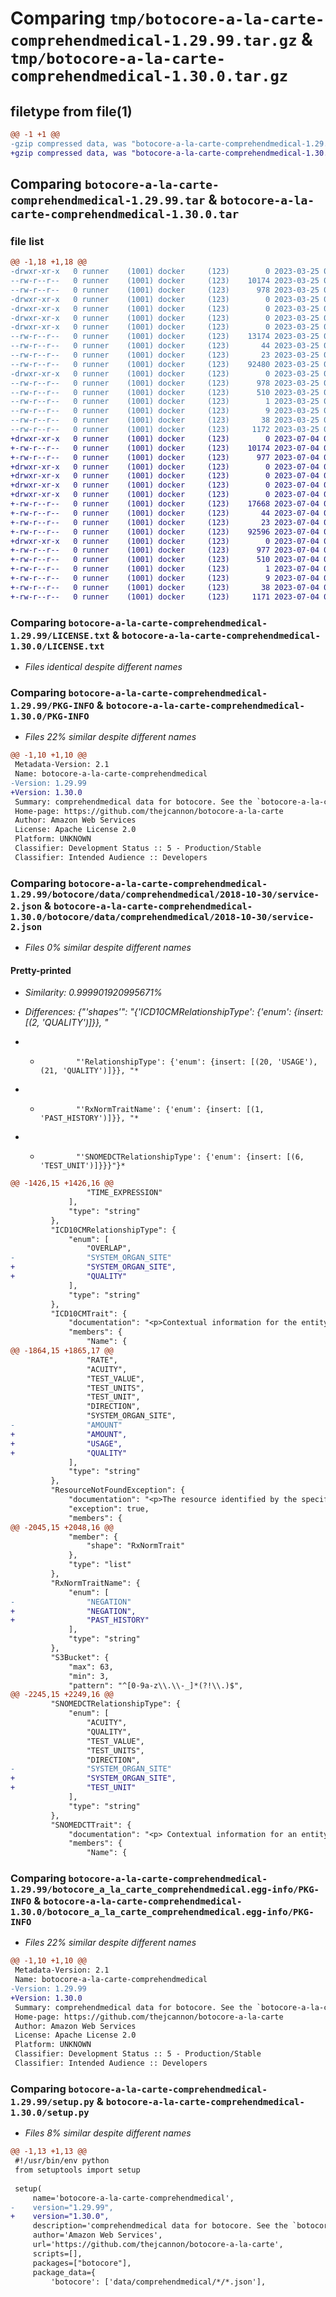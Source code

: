 # Comparing `tmp/botocore-a-la-carte-comprehendmedical-1.29.99.tar.gz` & `tmp/botocore-a-la-carte-comprehendmedical-1.30.0.tar.gz`

## filetype from file(1)

```diff
@@ -1 +1 @@
-gzip compressed data, was "botocore-a-la-carte-comprehendmedical-1.29.99.tar", last modified: Sat Mar 25 01:22:27 2023, max compression
+gzip compressed data, was "botocore-a-la-carte-comprehendmedical-1.30.0.tar", last modified: Tue Jul  4 01:44:18 2023, max compression
```

## Comparing `botocore-a-la-carte-comprehendmedical-1.29.99.tar` & `botocore-a-la-carte-comprehendmedical-1.30.0.tar`

### file list

```diff
@@ -1,18 +1,18 @@
-drwxr-xr-x   0 runner    (1001) docker     (123)        0 2023-03-25 01:22:27.498616 botocore-a-la-carte-comprehendmedical-1.29.99/
--rw-r--r--   0 runner    (1001) docker     (123)    10174 2023-03-25 01:22:27.000000 botocore-a-la-carte-comprehendmedical-1.29.99/LICENSE.txt
--rw-r--r--   0 runner    (1001) docker     (123)      978 2023-03-25 01:22:27.498616 botocore-a-la-carte-comprehendmedical-1.29.99/PKG-INFO
-drwxr-xr-x   0 runner    (1001) docker     (123)        0 2023-03-25 01:22:27.498616 botocore-a-la-carte-comprehendmedical-1.29.99/botocore/
-drwxr-xr-x   0 runner    (1001) docker     (123)        0 2023-03-25 01:22:27.498616 botocore-a-la-carte-comprehendmedical-1.29.99/botocore/data/
-drwxr-xr-x   0 runner    (1001) docker     (123)        0 2023-03-25 01:22:27.498616 botocore-a-la-carte-comprehendmedical-1.29.99/botocore/data/comprehendmedical/
-drwxr-xr-x   0 runner    (1001) docker     (123)        0 2023-03-25 01:22:27.498616 botocore-a-la-carte-comprehendmedical-1.29.99/botocore/data/comprehendmedical/2018-10-30/
--rw-r--r--   0 runner    (1001) docker     (123)    13174 2023-03-25 01:22:12.000000 botocore-a-la-carte-comprehendmedical-1.29.99/botocore/data/comprehendmedical/2018-10-30/endpoint-rule-set-1.json
--rw-r--r--   0 runner    (1001) docker     (123)       44 2023-03-25 01:22:12.000000 botocore-a-la-carte-comprehendmedical-1.29.99/botocore/data/comprehendmedical/2018-10-30/examples-1.json
--rw-r--r--   0 runner    (1001) docker     (123)       23 2023-03-25 01:22:12.000000 botocore-a-la-carte-comprehendmedical-1.29.99/botocore/data/comprehendmedical/2018-10-30/paginators-1.json
--rw-r--r--   0 runner    (1001) docker     (123)    92480 2023-03-25 01:22:12.000000 botocore-a-la-carte-comprehendmedical-1.29.99/botocore/data/comprehendmedical/2018-10-30/service-2.json
-drwxr-xr-x   0 runner    (1001) docker     (123)        0 2023-03-25 01:22:27.498616 botocore-a-la-carte-comprehendmedical-1.29.99/botocore_a_la_carte_comprehendmedical.egg-info/
--rw-r--r--   0 runner    (1001) docker     (123)      978 2023-03-25 01:22:27.000000 botocore-a-la-carte-comprehendmedical-1.29.99/botocore_a_la_carte_comprehendmedical.egg-info/PKG-INFO
--rw-r--r--   0 runner    (1001) docker     (123)      510 2023-03-25 01:22:27.000000 botocore-a-la-carte-comprehendmedical-1.29.99/botocore_a_la_carte_comprehendmedical.egg-info/SOURCES.txt
--rw-r--r--   0 runner    (1001) docker     (123)        1 2023-03-25 01:22:27.000000 botocore-a-la-carte-comprehendmedical-1.29.99/botocore_a_la_carte_comprehendmedical.egg-info/dependency_links.txt
--rw-r--r--   0 runner    (1001) docker     (123)        9 2023-03-25 01:22:27.000000 botocore-a-la-carte-comprehendmedical-1.29.99/botocore_a_la_carte_comprehendmedical.egg-info/top_level.txt
--rw-r--r--   0 runner    (1001) docker     (123)       38 2023-03-25 01:22:27.498616 botocore-a-la-carte-comprehendmedical-1.29.99/setup.cfg
--rw-r--r--   0 runner    (1001) docker     (123)     1172 2023-03-25 01:22:27.000000 botocore-a-la-carte-comprehendmedical-1.29.99/setup.py
+drwxr-xr-x   0 runner    (1001) docker     (123)        0 2023-07-04 01:44:18.310422 botocore-a-la-carte-comprehendmedical-1.30.0/
+-rw-r--r--   0 runner    (1001) docker     (123)    10174 2023-07-04 01:44:18.000000 botocore-a-la-carte-comprehendmedical-1.30.0/LICENSE.txt
+-rw-r--r--   0 runner    (1001) docker     (123)      977 2023-07-04 01:44:18.310422 botocore-a-la-carte-comprehendmedical-1.30.0/PKG-INFO
+drwxr-xr-x   0 runner    (1001) docker     (123)        0 2023-07-04 01:44:18.310422 botocore-a-la-carte-comprehendmedical-1.30.0/botocore/
+drwxr-xr-x   0 runner    (1001) docker     (123)        0 2023-07-04 01:44:18.310422 botocore-a-la-carte-comprehendmedical-1.30.0/botocore/data/
+drwxr-xr-x   0 runner    (1001) docker     (123)        0 2023-07-04 01:44:18.310422 botocore-a-la-carte-comprehendmedical-1.30.0/botocore/data/comprehendmedical/
+drwxr-xr-x   0 runner    (1001) docker     (123)        0 2023-07-04 01:44:18.310422 botocore-a-la-carte-comprehendmedical-1.30.0/botocore/data/comprehendmedical/2018-10-30/
+-rw-r--r--   0 runner    (1001) docker     (123)    17668 2023-07-04 01:44:02.000000 botocore-a-la-carte-comprehendmedical-1.30.0/botocore/data/comprehendmedical/2018-10-30/endpoint-rule-set-1.json
+-rw-r--r--   0 runner    (1001) docker     (123)       44 2023-07-04 01:44:02.000000 botocore-a-la-carte-comprehendmedical-1.30.0/botocore/data/comprehendmedical/2018-10-30/examples-1.json
+-rw-r--r--   0 runner    (1001) docker     (123)       23 2023-07-04 01:44:02.000000 botocore-a-la-carte-comprehendmedical-1.30.0/botocore/data/comprehendmedical/2018-10-30/paginators-1.json
+-rw-r--r--   0 runner    (1001) docker     (123)    92596 2023-07-04 01:44:02.000000 botocore-a-la-carte-comprehendmedical-1.30.0/botocore/data/comprehendmedical/2018-10-30/service-2.json
+drwxr-xr-x   0 runner    (1001) docker     (123)        0 2023-07-04 01:44:18.310422 botocore-a-la-carte-comprehendmedical-1.30.0/botocore_a_la_carte_comprehendmedical.egg-info/
+-rw-r--r--   0 runner    (1001) docker     (123)      977 2023-07-04 01:44:18.000000 botocore-a-la-carte-comprehendmedical-1.30.0/botocore_a_la_carte_comprehendmedical.egg-info/PKG-INFO
+-rw-r--r--   0 runner    (1001) docker     (123)      510 2023-07-04 01:44:18.000000 botocore-a-la-carte-comprehendmedical-1.30.0/botocore_a_la_carte_comprehendmedical.egg-info/SOURCES.txt
+-rw-r--r--   0 runner    (1001) docker     (123)        1 2023-07-04 01:44:18.000000 botocore-a-la-carte-comprehendmedical-1.30.0/botocore_a_la_carte_comprehendmedical.egg-info/dependency_links.txt
+-rw-r--r--   0 runner    (1001) docker     (123)        9 2023-07-04 01:44:18.000000 botocore-a-la-carte-comprehendmedical-1.30.0/botocore_a_la_carte_comprehendmedical.egg-info/top_level.txt
+-rw-r--r--   0 runner    (1001) docker     (123)       38 2023-07-04 01:44:18.310422 botocore-a-la-carte-comprehendmedical-1.30.0/setup.cfg
+-rw-r--r--   0 runner    (1001) docker     (123)     1171 2023-07-04 01:44:18.000000 botocore-a-la-carte-comprehendmedical-1.30.0/setup.py
```

### Comparing `botocore-a-la-carte-comprehendmedical-1.29.99/LICENSE.txt` & `botocore-a-la-carte-comprehendmedical-1.30.0/LICENSE.txt`

 * *Files identical despite different names*

### Comparing `botocore-a-la-carte-comprehendmedical-1.29.99/PKG-INFO` & `botocore-a-la-carte-comprehendmedical-1.30.0/PKG-INFO`

 * *Files 22% similar despite different names*

```diff
@@ -1,10 +1,10 @@
 Metadata-Version: 2.1
 Name: botocore-a-la-carte-comprehendmedical
-Version: 1.29.99
+Version: 1.30.0
 Summary: comprehendmedical data for botocore. See the `botocore-a-la-carte` package for more info.
 Home-page: https://github.com/thejcannon/botocore-a-la-carte
 Author: Amazon Web Services
 License: Apache License 2.0
 Platform: UNKNOWN
 Classifier: Development Status :: 5 - Production/Stable
 Classifier: Intended Audience :: Developers
```

### Comparing `botocore-a-la-carte-comprehendmedical-1.29.99/botocore/data/comprehendmedical/2018-10-30/service-2.json` & `botocore-a-la-carte-comprehendmedical-1.30.0/botocore/data/comprehendmedical/2018-10-30/service-2.json`

 * *Files 0% similar despite different names*

#### Pretty-printed

 * *Similarity: 0.999901920995671%*

 * *Differences: {"'shapes'": "{'ICD10CMRelationshipType': {'enum': {insert: [(2, 'QUALITY')]}}, "*

 * *             "'RelationshipType': {'enum': {insert: [(20, 'USAGE'), (21, 'QUALITY')]}}, "*

 * *             "'RxNormTraitName': {'enum': {insert: [(1, 'PAST_HISTORY')]}}, "*

 * *             "'SNOMEDCTRelationshipType': {'enum': {insert: [(6, 'TEST_UNIT')]}}}"}*

```diff
@@ -1426,15 +1426,16 @@
                 "TIME_EXPRESSION"
             ],
             "type": "string"
         },
         "ICD10CMRelationshipType": {
             "enum": [
                 "OVERLAP",
-                "SYSTEM_ORGAN_SITE"
+                "SYSTEM_ORGAN_SITE",
+                "QUALITY"
             ],
             "type": "string"
         },
         "ICD10CMTrait": {
             "documentation": "<p>Contextual information for the entity. The traits recognized by InferICD10CM are <code>DIAGNOSIS</code>, <code>SIGN</code>, <code>SYMPTOM</code>, and <code>NEGATION</code>.</p>",
             "members": {
                 "Name": {
@@ -1864,15 +1865,17 @@
                 "RATE",
                 "ACUITY",
                 "TEST_VALUE",
                 "TEST_UNITS",
                 "TEST_UNIT",
                 "DIRECTION",
                 "SYSTEM_ORGAN_SITE",
-                "AMOUNT"
+                "AMOUNT",
+                "USAGE",
+                "QUALITY"
             ],
             "type": "string"
         },
         "ResourceNotFoundException": {
             "documentation": "<p>The resource identified by the specified Amazon Resource Name (ARN) was not found. Check the ARN and try your request again.</p>",
             "exception": true,
             "members": {
@@ -2045,15 +2048,16 @@
             "member": {
                 "shape": "RxNormTrait"
             },
             "type": "list"
         },
         "RxNormTraitName": {
             "enum": [
-                "NEGATION"
+                "NEGATION",
+                "PAST_HISTORY"
             ],
             "type": "string"
         },
         "S3Bucket": {
             "max": 63,
             "min": 3,
             "pattern": "^[0-9a-z\\.\\-_]*(?!\\.)$",
@@ -2245,15 +2249,16 @@
         "SNOMEDCTRelationshipType": {
             "enum": [
                 "ACUITY",
                 "QUALITY",
                 "TEST_VALUE",
                 "TEST_UNITS",
                 "DIRECTION",
-                "SYSTEM_ORGAN_SITE"
+                "SYSTEM_ORGAN_SITE",
+                "TEST_UNIT"
             ],
             "type": "string"
         },
         "SNOMEDCTTrait": {
             "documentation": "<p> Contextual information for an entity. </p>",
             "members": {
                 "Name": {
```

### Comparing `botocore-a-la-carte-comprehendmedical-1.29.99/botocore_a_la_carte_comprehendmedical.egg-info/PKG-INFO` & `botocore-a-la-carte-comprehendmedical-1.30.0/botocore_a_la_carte_comprehendmedical.egg-info/PKG-INFO`

 * *Files 22% similar despite different names*

```diff
@@ -1,10 +1,10 @@
 Metadata-Version: 2.1
 Name: botocore-a-la-carte-comprehendmedical
-Version: 1.29.99
+Version: 1.30.0
 Summary: comprehendmedical data for botocore. See the `botocore-a-la-carte` package for more info.
 Home-page: https://github.com/thejcannon/botocore-a-la-carte
 Author: Amazon Web Services
 License: Apache License 2.0
 Platform: UNKNOWN
 Classifier: Development Status :: 5 - Production/Stable
 Classifier: Intended Audience :: Developers
```

### Comparing `botocore-a-la-carte-comprehendmedical-1.29.99/setup.py` & `botocore-a-la-carte-comprehendmedical-1.30.0/setup.py`

 * *Files 8% similar despite different names*

```diff
@@ -1,13 +1,13 @@
 #!/usr/bin/env python
 from setuptools import setup
 
 setup(
     name='botocore-a-la-carte-comprehendmedical',
-    version="1.29.99",
+    version="1.30.0",
     description='comprehendmedical data for botocore. See the `botocore-a-la-carte` package for more info.',
     author='Amazon Web Services',
     url='https://github.com/thejcannon/botocore-a-la-carte',
     scripts=[],
     packages=["botocore"],
     package_data={
         'botocore': ['data/comprehendmedical/*/*.json'],
```

